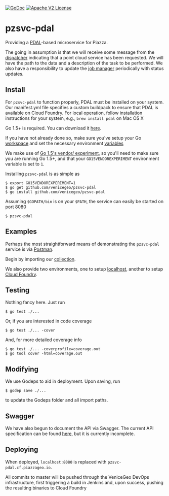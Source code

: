 [![GoDoc](https://godoc.org/github.com/venicegeo/pzsvc-pdal?status.svg)](https://godoc.org/github.com/venicegeo/pzsvc-pdal)
[![Apache V2 License](http://img.shields.io/badge/license-Apache%20V2-blue.svg)](https://github.com/venicegeo/pzsvc-pdal/blob/master/LICENSE)

# pzsvc-pdal

Providing a [PDAL](http://pdal.io)-based microservice for Piazza.

The going in assumption is that we will receive some message from the [dispatcher](https://github.com/venicegeo/pz-dispatcher) indicating that a point cloud service has been requested. We will have the path to the data and a description of the task to be performed. We also have a responsibility to update the [job manager](https://github.com/venicegeo/pz-jobmanager) periodically with status updates.

## Install

For `pzsvc-pdal` to function properly, PDAL must be installed on your system. Our manifest.yml file specifies a custom buildpack to ensure that PDAL is available on Cloud Foundry. For local operation, follow installation instructions for your system, e.g., `brew install pdal` on Mac OS X

Go 1.5+ is required. You can download it [here](https://golang.org/dl/).

If you have not already done so, make sure you've setup your Go [workspace](https://golang.org/doc/code.html#Workspaces) and set the necessary environment [variables](https://golang.org/doc/code.html#GOPATH)

We make use of [Go 1.5's vendor/ experiment](https://medium.com/@freeformz/go-1-5-s-vendor-experiment-fd3e830f52c3#.ueuy8ao53), so you'll need to make sure you are running Go 1.5+, and that your `GO15VENDOREXPERIMENT` environment variable is set to `1`.

Installing `pzsvc-pdal` is as simple as

```console
$ export GO15VENDOREXPERIMENT=1
$ go get github.com/venicegeo/pzsvc-pdal
$ go install github.com/venicegeo/pzsvc-pdal
```

Assuming `$GOPATH/bin` is on your `$PATH`, the service can easily be started on port 8080

```console
$ pzsvc-pdal
```

## Examples

Perhaps the most straightforward means of demonstrating the `pzsvc-pdal` service is via [Postman](https://www.getpostman.com).

Begin by importing our [collection](https://github.com/venicegeo/pzsvc-pdal/blob/master/postman/pzsvc-pdal.json.postman_collection).

We also provide two environments, one to setup [localhost](https://github.com/venicegeo/pzsvc-pdal/blob/master/postman/pzsvc-pdal.json.postman_environment.local), another to setup [Cloud Foundry](https://github.com/venicegeo/pzsvc-pdal/blob/master/postman/pzsvc-pdal.json.postman_environment.cf).

## Testing

Nothing fancy here. Just run

```console
$ go test ./...
```

Or, if you are interested in code coverage

```console
$ go test ./... -cover
```

And, for more detailed coverage info

```console
$ go test ./... -coverprofile=coverage.out
$ go tool cover -html=coverage.out
```

## Modifying

We use Godeps to aid in deployment. Upon saving, run

```console
$ godep save ./...
```

to update the Godeps folder and all import paths.

## Swagger

We have also begun to document the API via Swagger. The current API specification can be found [here](https://github.com/venicegeo/pzsvc-pdal/blob/master/swagger/swagger.yaml), but it is currently incomplete.

## Deploying

When deployed, `localhost:8080` is replaced with `pzsvc-pdal.cf.piazzageo.io`.

All commits to master will be pushed through the VeniceGeo DevOps infrastructure, first triggering a build in Jenkins and, upon success, pushing the resulting binaries to Cloud Foundry
